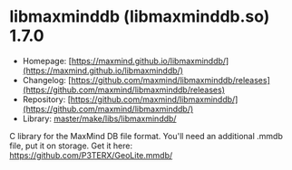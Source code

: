 # libmaxminddb (libmaxminddb.so) 1.7.0
 - Homepage: [https://maxmind.github.io/libmaxminddb/](https://maxmind.github.io/libmaxminddb/)
 - Changelog: [https://github.com/maxmind/libmaxminddb/releases](https://github.com/maxmind/libmaxminddb/releases)
 - Repository: [https://github.com/maxmind/libmaxminddb/](https://github.com/maxmind/libmaxminddb/)
 - Library: [master/make/libs/libmaxminddb/](https://github.com/Freetz-NG/freetz-ng/tree/master/make/libs/libmaxminddb/)

C library for the MaxMind DB file format. You'll need an additional .mmdb file, put it on storage. Get it here: https://github.com/P3TERX/GeoLite.mmdb/
